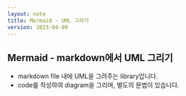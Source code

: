 ```yaml
---
layout: note
title: Mermaid - UML 그리기
version: 2023-04-09
---
```





## Mermaid - markdown에서 UML 그리기

- markdown file 내에 UML을 그려주는 library압니다.
- code를 작성하여 diagram을 그리며, 별도의 문법이 있습니다.
